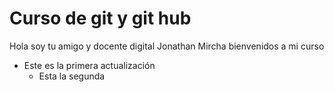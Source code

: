 # Curso de git y git hub

Hola soy tu amigo y docente digital Jonathan Mircha bienvenidos a mi curso

- Este es la primera actualización
  - Esta la segunda
